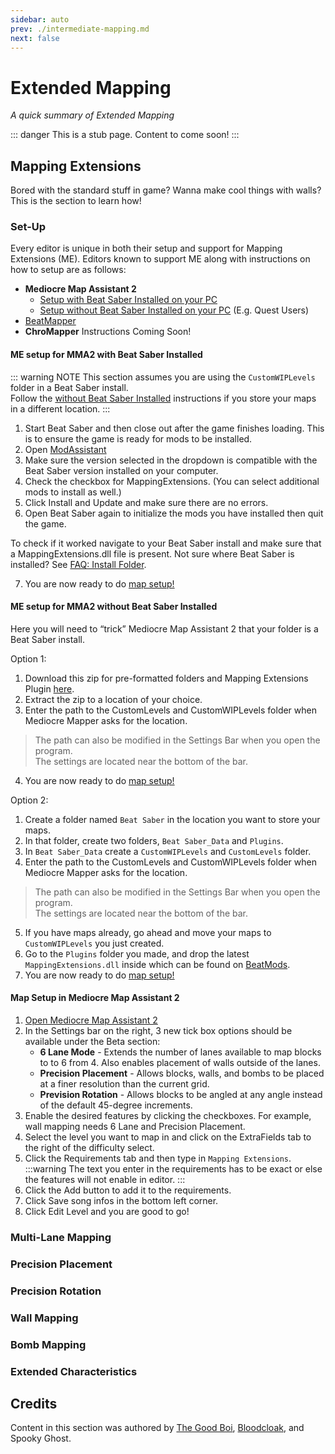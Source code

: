 ```yaml
---
sidebar: auto
prev: ./intermediate-mapping.md
next: false
---
```

# Extended Mapping
_A quick summary of Extended Mapping_

::: danger
This is a stub page. Content to come soon!
:::

## Mapping Extensions
Bored with the standard stuff in game? Wanna make cool things with walls? This is the section to learn how!

### Set-Up
Every editor is unique in both their setup and support for Mapping Extensions (ME).
Editors known to support ME along with instructions on how to setup are as follows:

* **Mediocre Map Assistant 2**
   * [Setup with Beat Saber Installed on your PC](#me-setup-for-mma2-with-beat-saber-installed)
   * [Setup without Beat Saber Installed on your PC](#me-setup-for-mma2-without-beat-saber-installed) (E.g. Quest Users)
* [BeatMapper](https://beatmapper.app/docs/mods#mapping-extensions)
* **ChroMapper** Instructions Coming Soon!

#### ME setup for MMA2 with Beat Saber Installed

::: warning NOTE
This section assumes you are using the `CustomWIPLevels` folder in a Beat Saber install.   
Follow the [without Beat Saber Installed](#me-setup-for-mma2-without-beat-saber-installed) instructions if you store your maps in a different location.
:::

1. Start Beat Saber and then close out after the game finishes loading. This is to ensure the game is ready for mods to be installed.
2. Open [ModAssistant](https://github.com/Assistant/ModAssistant/releases/latest)
3. Make sure the version selected in the dropdown is compatible with the Beat Saber version installed on your computer.
4. Check the checkbox for MappingExtensions. (You can select additional mods to install as well.)
5. Click Install and Update and make sure there are no errors.
6. Open Beat Saber again to initialize the mods you have installed then quit the game.

To check if it worked navigate to your Beat Saber install and make sure that a MappingExtensions.dll file is present.
Not sure where Beat Saber is installed? See [FAQ: Install Folder](https://bsmg.wiki/faq/install-folder.html).

7. You are now ready to do [map setup!](#map-setup-in-mediocre-map-assistant-2)

#### ME setup for MMA2 without Beat Saber Installed

Here you will need to “trick” Mediocre Map Assistant 2 that your folder is a Beat Saber install.

Option 1:
1. Download this zip for pre-formatted folders and Mapping Extensions Plugin [here](https://drive.google.com/file/d/18MVVZu9jGNY7trf8UuA-4DUZmNdMPsDM/view?usp=sharing).
2. Extract the zip to a location of your choice.
3. Enter the path to the CustomLevels and CustomWIPLevels folder when Mediocre Mapper asks for the location. 
> The path can also be modified in the Settings Bar when you open the program.  
The settings are located near the bottom of the bar.
4. You are now ready to do [map setup!](#map-setup-in-mediocre-map-assistant-2)

Option 2:
1. Create a folder named `Beat Saber` in the location you want to store your maps.
2. In that folder, create two folders, `Beat Saber_Data` and `Plugins`.
3. In `Beat Saber_Data` create a `CustomWIPLevels` and `CustomLevels` folder.
4. Enter the path to the CustomLevels and CustomWIPLevels folder when Mediocre Mapper asks for the location. 
> The path can also be modified in the Settings Bar when you open the program.  
The settings are located near the bottom of the bar.
5. If you have maps already, go ahead and move your maps to `CustomWIPLevels` you just created.
6. Go to the `Plugins` folder you made, and drop the latest `MappingExtensions.dll` inside which can be found on [BeatMods](https://beatmods.com/).
7. You are now ready to do [map setup!](#map-setup-in-mediocre-map-assistant-2)

#### Map Setup in Mediocre Map Assistant 2

1. [Open Mediocre Map Assistant 2](https://github.com/Assistant/MediocreMapAssistant2/releases/latest)
2. In the Settings bar on the right, 3 new tick box options should be available under the Beta section:
   - **6 Lane Mode** - Extends the number of lanes available to map blocks to to 6 from 4. Also enables placement of walls outside of the lanes.
   - **Precision Placement** - Allows blocks, walls, and bombs to be placed at a finer resolution than the current grid.
   - **Prevision Rotation** - Allows blocks to be angled at any angle instead of the default 45-degree increments.
3. Enable the desired features by clicking the checkboxes. For example, wall mapping needs 6 Lane and Precision Placement.
4. Select the level you want to map in and click on the ExtraFields tab to the right of the difficulty select.
5. Click the Requirements tab and then type in `Mapping Extensions`. 
:::warning
The text you enter in the requirements has to be exact or else the features will not enable in editor.
:::
6. Click the Add button to add it to the requirements.
7. Click Save song infos in the bottom left corner.
8. Click Edit Level and you are good to go!

### Multi-Lane Mapping
### Precision Placement
### Precision Rotation
### Wall Mapping
### Bomb Mapping
### Extended Characteristics

## Credits
Content in this section was authored by [The Good Boi](/mapping/mapping-credits.html#the-good-boi), [Bloodcloak](/mapping/mapping-credits.html#bloodcloak), and Spooky Ghost.